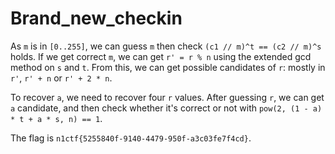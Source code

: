 # Brand_new_checkin

As `m` is in `[0..255]`, we can guess `m` then check `(c1 // m)^t == (c2 // m)^s` holds.
If we get correct `m`, we can get `r' = r % n` using the extended gcd method on `s` and `t`.
From this, we can get possible candidates of `r`: mostly in `r'`, `r' + n` or `r' + 2 * n`.

To recover `a`, we need to recover four `r` values. After guessing `r`, we can get `a` candidate,
and then check whether it's correct or not with `pow(2, (1 - a) * t + a * s, n) == 1`.

The flag is `n1ctf{5255840f-9140-4479-950f-a3c03fe7f4cd}`.